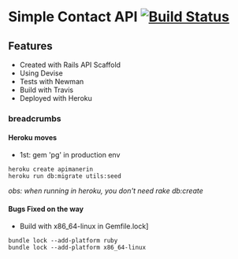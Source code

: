 # Simple Contact API [![Build Status](https://travis-ci.org/doamaral/apirails.svg?branch=master)](https://travis-ci.org/doamaral/apirails)
## Features
* Created with Rails API Scaffold
* Using Devise
* Tests with Newman
* Build with Travis
* Deployed with Heroku

### breadcrumbs
#### Heroku moves
* 1st: gem 'pg' in production env

```
heroku create apimanerin
heroku run db:migrate utils:seed
```
_obs: when running in heroku, you don't need rake db:create_

#### Bugs Fixed on the way
* Build with x86_64-linux in Gemfile.lock]
```
bundle lock --add-platform ruby
bundle lock --add-platform x86_64-linux
```
